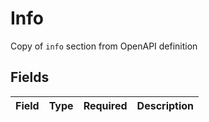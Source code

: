 # Info

Copy of `info` section from OpenAPI definition


## Fields

| Field       | Type        | Required    | Description |
| ----------- | ----------- | ----------- | ----------- |